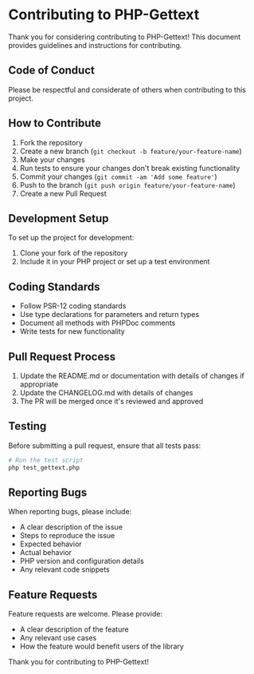 # Contributing to PHP-Gettext

Thank you for considering contributing to PHP-Gettext! This document provides guidelines and instructions for contributing.

## Code of Conduct

Please be respectful and considerate of others when contributing to this project.

## How to Contribute

1. Fork the repository
2. Create a new branch (`git checkout -b feature/your-feature-name`)
3. Make your changes
4. Run tests to ensure your changes don't break existing functionality
5. Commit your changes (`git commit -am 'Add some feature'`)
6. Push to the branch (`git push origin feature/your-feature-name`)
7. Create a new Pull Request

## Development Setup

To set up the project for development:

1. Clone your fork of the repository
2. Include it in your PHP project or set up a test environment

## Coding Standards

- Follow PSR-12 coding standards
- Use type declarations for parameters and return types
- Document all methods with PHPDoc comments
- Write tests for new functionality

## Pull Request Process

1. Update the README.md or documentation with details of changes if appropriate
2. Update the CHANGELOG.md with details of changes
3. The PR will be merged once it's reviewed and approved

## Testing

Before submitting a pull request, ensure that all tests pass:

```bash
# Run the test script
php test_gettext.php
```

## Reporting Bugs

When reporting bugs, please include:

- A clear description of the issue
- Steps to reproduce the issue
- Expected behavior
- Actual behavior
- PHP version and configuration details
- Any relevant code snippets

## Feature Requests

Feature requests are welcome. Please provide:

- A clear description of the feature
- Any relevant use cases
- How the feature would benefit users of the library

Thank you for contributing to PHP-Gettext! 